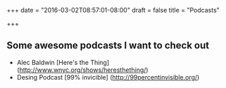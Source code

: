 +++
date = "2016-03-02T08:57:01-08:00"
draft = false
title = "Podcasts"

+++

## Some awesome podcasts I want to check out
* Alec Baldwin [Here's the Thing] (http://www.wnyc.org/shows/heresthething/)
* Desing Podcast [99% invicible] (http://99percentinvisible.org/)

